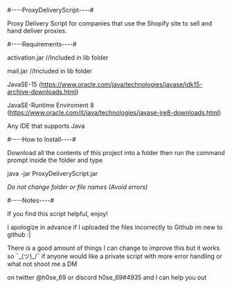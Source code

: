 #----ProxyDeliveryScript----#

Proxy Delivery Script for companies that use the Shopify site to sell and hand deliver proxies.


#----Requirements----#

activation.jar //Included in lib folder

mail.jar //Included in lib folder

JavaSE-15 (https://www.oracle.com/java/technologies/javase/jdk15-archive-downloads.html)

JavaSE-Runtime Enviroment 8 (https://www.oracle.com/it/java/technologies/javase-jre8-downloads.html)

Any IDE that supports Java

#----How to Install----#

Download all the contents of this project into a folder then run the command prompt inside the folder and type 

java -jar ProxyDeliveryScript.jar

*Do not change folder or file names (Avoid errors)*

#----Notes----#

If you find this script helpful, enjoy! 

I apologize in advance if I uploaded the files incorrectly to Github im new to github :|

There is a good amount of things I can change to improve this but it works so ¯\_(ツ)_/¯ if anyone would like a private script with more error handling or what not shoot me a DM 

on twitter @h0se_69 or discord h0se_69#4935 and I can help you out

